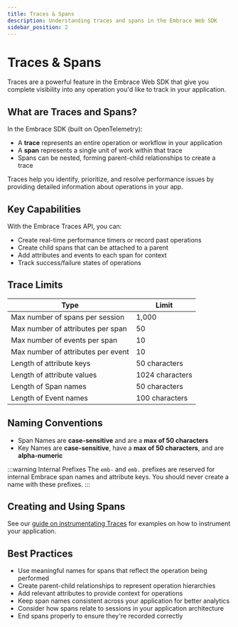 ```yaml
---
title: Traces & Spans
description: Understanding traces and spans in the Embrace Web SDK
sidebar_position: 2
---
```


# Traces & Spans

Traces are a powerful feature in the Embrace Web SDK that give you complete visibility into any operation you'd like to track in your application.

## What are Traces and Spans?

In the Embrace SDK (built on OpenTelemetry):

- A **trace** represents an entire operation or workflow in your application  
- A **span** represents a single unit of work within that trace
- Spans can be nested, forming parent-child relationships to create a trace

Traces help you identify, prioritize, and resolve performance issues by providing detailed information about operations in your app.

## Key Capabilities

With the Embrace Traces API, you can:

- Create real-time performance timers or record past operations
- Create child spans that can be attached to a parent
- Add attributes and events to each span for context
- Track success/failure states of operations

## Trace Limits

| Type                               | Limit           |
| ---------------------------------- |-----------------|
| Max number of spans per session    | 1,000           |
| Max number of attributes per span  | 50              |
| Max number of events per span      | 10              |
| Max number of attributes per event | 10              |
| Length of attribute keys           | 50 characters   |
| Length of attribute values         | 1024 characters |
| Length of Span names               | 50 characters   |
| Length of Event names              | 100 characters  |

## Naming Conventions

- Span Names are **case-sensitive** and are a **max of 50 characters**
- Key Names are **case-sensitive**, have a **max of 50 characters**, and are **alpha-numeric**

:::warning Internal Prefixes
The `emb-` and `emb.` prefixes are reserved for internal Embrace span names and attribute keys.
You should never create a name with these prefixes.
:::

## Creating and Using Spans

See our [guide on instrumentating Traces](/web/manual-instrumentation/custom-traces.md) for examples on
how to instrument your application.

## Best Practices

- Use meaningful names for spans that reflect the operation being performed
- Create parent-child relationships to represent operation hierarchies
- Add relevant attributes to provide context for operations
- Keep span names consistent across your application for better analytics
- Consider how spans relate to sessions in your application architecture
- End spans properly to ensure they're recorded correctly
